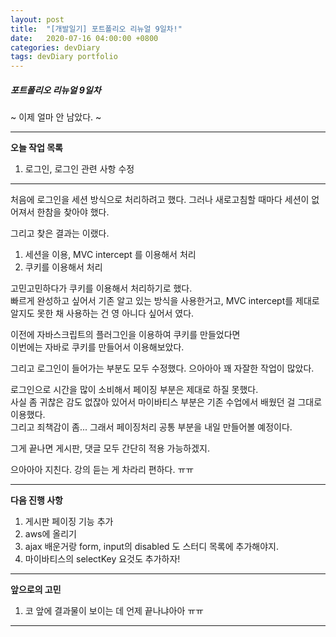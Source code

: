```yaml
---
layout: post
title:  "[개발일기] 포트폴리오 리뉴얼 9일차!"
date:   2020-07-16 04:00:00 +0800
categories: devDiary
tags: devDiary portfolio
---
```


##### 포트폴리오 리뉴얼 9일차  
~ 이제 얼마 안 남았다.  ~  

---------------------------------------------------------------
**오늘 작업 목록**  
1. 로그인, 로그인 관련 사항 수정

---------------------------------------------------------------

처음에 로그인을 세션 방식으로 처리하려고 했다. 그러나 새로고침할 때마다 세션이 없어져서 한참을 찾아야 했다.     

그리고 찾은 결과는 이랬다.       
1) 세션을 이용, MVC intercept 를 이용해서 처리   
2) 쿠키를 이용해서 처리   

고민고민하다가 쿠키를 이용해서 처리하기로 했다.  
빠르게 완성하고 싶어서 기존 알고 있는 방식을 사용한거고, MVC intercept를 제대로 알지도 못한 채 사용하는 건 영 아니다 싶어서 였다.   

이전에 자바스크립트의 플러그인을 이용하여 쿠키를 만들었다면    
이번에는 자바로 쿠키를 만들어서 이용해보았다.   

그리고 로그인이 들어가는 부분도 모두 수정했다. 으아아아 꽤 자잘한 작업이 많았다.   

로그인으로 시간을 많이 소비해서 페이징 부분은 제대로 하질 못했다.   
사실 좀 귀찮은 감도 없잖아 있어서 마이바티스 부분은 기존 수업에서 배웠던 걸 그대로 이용했다.   
그리고 죄책감이 좀... 그래서 페이징처리 공통 부분을 내일 만들어볼 예정이다.   

그게 끝나면 게시판, 댓글 모두 간단히 적용 가능하겠지.   

으아아아 지친다. 강의 듣는 게 차라리 편하다. ㅠㅠ   

-----------------------------------
**다음 진행 사항**  

1. 게시판 페이징 기능 추가
1. aws에 올리기
1. ajax 배운거랑 form, input의 disabled 도 스터디 목록에 추가해야지.
1. 마이바티스의 selectKey 요것도 추가하자!

------------------------------------
**앞으로의 고민**  

1. 코 앞에 결과물이 보이는 데 언제 끝나냐아아 ㅠㅠ 

------------------------------------

